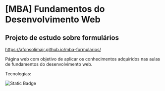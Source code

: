 # [MBA] Fundamentos do Desenvolvimento Web

## Projeto de estudo sobre formulários

https://afonsolimajr.github.io/mba-formularios/

Página web com objetivo de aplicar os conhecimentos adquiridos nas aulas de fundamentos do desenvolvimento web.

Tecnologias:

![Static Badge](https://img.shields.io/badge/HTML-orange)
<!-- ![Static Badge](https://img.shields.io/badge/CSS-blue) -->
<!-- ![Static Badge](https://img.shields.io/badge/FLEXBOX-blue) -->